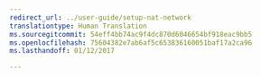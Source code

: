 ```yaml
---
redirect_url: ../user-guide/setup-nat-network
translationtype: Human Translation
ms.sourcegitcommit: 54eff4bb74ac9f4dc870d6046654bf918eac9bb5
ms.openlocfilehash: 75604382e7ab6af5c653836160051baf17a2ca96
ms.lasthandoff: 01/12/2017

---
```

